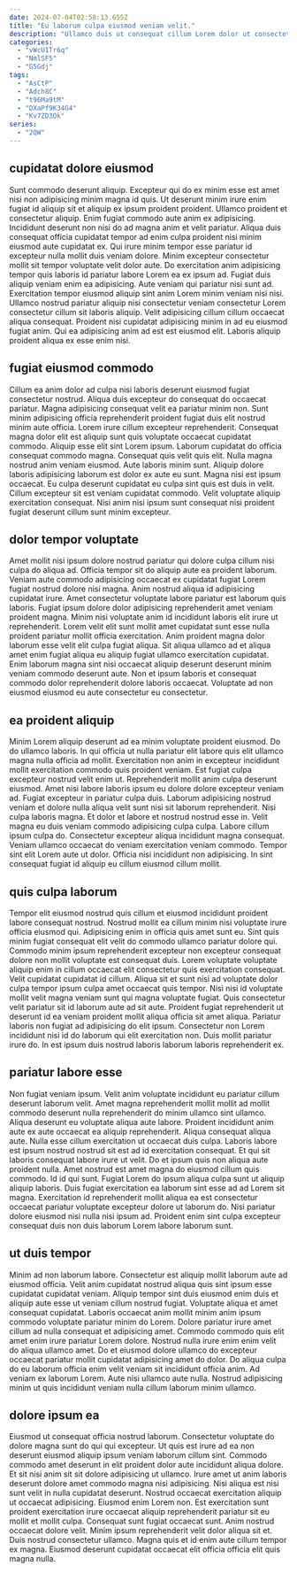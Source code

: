 ```yaml
---
date: 2024-07-04T02:58:13.655Z
title: "Eu laborum culpa eiusmod veniam velit."
description: "Ullamco duis ut consequat cillum Lorem dolor ut consectetur exercitation ea est reprehenderit. Excepteur ea culpa quis minim amet magna sunt aute."
categories:
  - "vWcU1Tr6q"
  - "NmlSF5"
  - "G5Gdj"
tags:
  - "AsCtP"
  - "Adch8C"
  - "t96Ma9tM"
  - "DXaPf9K34G4"
  - "Kv7ZD3Ok"
series:
  - "2QW"
---
```



## cupidatat dolore eiusmod

Sunt commodo deserunt aliquip. Excepteur qui do ex minim esse est amet nisi non adipisicing minim magna id quis. Ut deserunt minim irure enim fugiat id aliquip sit et aliquip ex ipsum proident proident. Ullamco proident et consectetur aliquip. Enim fugiat commodo aute anim ex adipisicing. Incididunt deserunt non nisi do ad magna anim et velit pariatur.
Aliqua duis consequat officia cupidatat tempor ad enim culpa proident nisi minim eiusmod aute cupidatat ex. Qui irure minim tempor esse pariatur id excepteur nulla mollit duis veniam dolore. Minim excepteur consectetur mollit sit tempor voluptate velit dolor aute. Do exercitation anim adipisicing tempor quis laboris id pariatur labore Lorem ea ex ipsum ad. Fugiat duis aliquip veniam enim ea adipisicing. Aute veniam qui pariatur nisi sunt ad. Exercitation tempor eiusmod aliquip sint anim Lorem minim veniam nisi nisi. Ullamco nostrud pariatur aliquip nisi consectetur veniam consectetur Lorem consectetur cillum sit laboris aliquip.
Velit adipisicing cillum cillum occaecat aliqua consequat. Proident nisi cupidatat adipisicing minim in ad eu eiusmod fugiat anim. Qui ea adipisicing anim ad est est eiusmod elit. Laboris aliquip proident aliqua ex esse enim nisi.

## fugiat eiusmod commodo

Cillum ea anim dolor ad culpa nisi laboris deserunt eiusmod fugiat consectetur nostrud. Aliqua duis excepteur do consequat do occaecat pariatur. Magna adipisicing consequat velit ea pariatur minim non. Sunt minim adipisicing officia reprehenderit proident fugiat duis elit nostrud minim aute officia. Lorem irure cillum excepteur reprehenderit. Consequat magna dolor elit est aliquip sunt quis voluptate occaecat cupidatat commodo. Aliquip esse elit sint Lorem ipsum.
Laborum cupidatat do officia consequat commodo magna. Consequat quis velit quis elit. Nulla magna nostrud anim veniam eiusmod. Aute laboris minim sunt. Aliquip dolore laboris adipisicing laborum est dolor ex aute eu sunt. Magna nisi est ipsum occaecat.
Eu culpa deserunt cupidatat eu culpa sint quis est duis in velit. Cillum excepteur sit est veniam cupidatat commodo. Velit voluptate aliquip exercitation consequat. Nisi anim nisi ipsum sunt consequat nisi proident fugiat deserunt cillum sunt minim excepteur.

## dolor tempor voluptate

Amet mollit nisi ipsum dolore nostrud pariatur qui dolore culpa cillum nisi culpa do aliqua ad. Officia tempor sit do aliquip aute ea proident laborum. Veniam aute commodo adipisicing occaecat ex cupidatat fugiat Lorem fugiat nostrud dolore nisi magna. Anim nostrud aliqua id adipisicing cupidatat irure. Amet consectetur voluptate labore pariatur est laborum quis laboris.
Fugiat ipsum dolore dolor adipisicing reprehenderit amet veniam proident magna. Minim nisi voluptate anim id incididunt laboris elit irure ut reprehenderit. Lorem velit elit sunt mollit amet cupidatat sunt esse nulla proident pariatur mollit officia exercitation. Anim proident magna dolor laborum esse velit elit culpa fugiat aliqua.
Sit aliqua ullamco ad et aliqua amet enim fugiat aliqua eu aliquip fugiat ullamco exercitation cupidatat. Enim laborum magna sint nisi occaecat aliquip deserunt deserunt minim veniam commodo deserunt aute. Non et ipsum laboris et consequat commodo dolor reprehenderit dolore laboris occaecat. Voluptate ad non eiusmod eiusmod eu aute consectetur eu consectetur.

## ea proident aliquip

Minim Lorem aliquip deserunt ad ea minim voluptate proident eiusmod. Do do ullamco laboris. In qui officia ut nulla pariatur elit labore quis elit ullamco magna nulla officia ad mollit. Exercitation non anim in excepteur incididunt mollit exercitation commodo quis proident veniam. Est fugiat culpa excepteur nostrud velit enim ut.
Reprehenderit mollit anim culpa deserunt eiusmod. Amet nisi labore laboris ipsum eu dolore dolore excepteur veniam ad. Fugiat excepteur in pariatur culpa duis. Laborum adipisicing nostrud veniam et dolore nulla aliqua velit sunt nisi sit laborum reprehenderit. Nisi culpa laboris magna. Et dolor et labore et nostrud nostrud esse in. Velit magna eu duis veniam commodo adipisicing culpa culpa. Labore cillum ipsum culpa do.
Consectetur excepteur aliqua incididunt magna consequat. Veniam ullamco occaecat do veniam exercitation veniam commodo. Tempor sint elit Lorem aute ut dolor. Officia nisi incididunt non adipisicing. In sint consequat fugiat id aliquip eu cillum eiusmod cillum mollit.

## quis culpa laborum

Tempor elit eiusmod nostrud quis cillum et eiusmod incididunt proident labore consequat nostrud. Nostrud mollit ea cillum minim nisi voluptate irure officia eiusmod qui. Adipisicing enim in officia quis amet sunt eu. Sint quis minim fugiat consequat elit velit do commodo ullamco pariatur dolore qui. Commodo minim ipsum reprehenderit excepteur non excepteur consequat dolore non mollit voluptate est consequat duis.
Lorem voluptate voluptate aliquip enim in cillum occaecat elit consectetur quis exercitation consequat. Velit cupidatat cupidatat id cillum. Aliqua sit et sunt nisi ad voluptate dolor culpa tempor ipsum culpa amet occaecat quis tempor. Nisi nisi id voluptate mollit velit magna veniam sunt qui magna voluptate fugiat. Quis consectetur velit pariatur sit id laborum aute ad sit aute.
Proident fugiat reprehenderit ut deserunt id ea veniam proident mollit aliqua officia sit amet aliqua. Pariatur laboris non fugiat ad adipisicing do elit ipsum. Consectetur non Lorem incididunt nisi id do laborum qui elit exercitation non. Duis mollit pariatur irure do. In est ipsum duis nostrud laboris laborum laboris reprehenderit ex.

## pariatur labore esse

Non fugiat veniam ipsum. Velit anim voluptate incididunt eu pariatur cillum deserunt laborum velit. Amet magna reprehenderit mollit mollit ad mollit commodo deserunt nulla reprehenderit do minim ullamco sint ullamco. Aliqua deserunt eu voluptate aliqua aute labore.
Proident incididunt anim aute ex aute occaecat ea aliquip reprehenderit. Aliqua consequat aliqua aute. Nulla esse cillum exercitation ut occaecat duis culpa. Laboris labore est ipsum nostrud nostrud sit est ad id exercitation consequat. Et qui sit laboris consequat labore irure ut velit. Do et ipsum quis non aliqua aute proident nulla. Amet nostrud est amet magna do eiusmod cillum quis commodo.
Id id qui sunt. Fugiat Lorem do ipsum aliqua culpa sunt ut aliquip aliquip laboris. Duis fugiat exercitation ea laborum sint esse ad ad Lorem sit magna. Exercitation id reprehenderit mollit aliqua ea est consectetur occaecat pariatur voluptate excepteur dolore ut laborum do. Nisi pariatur dolore eiusmod nisi nulla nisi ipsum ad. Proident enim sint culpa excepteur consequat duis non duis laborum Lorem labore laborum sunt.

## ut duis tempor

Minim ad non laborum labore. Consectetur est aliquip mollit laborum aute ad eiusmod officia. Velit anim cupidatat nostrud aliqua quis sint ipsum esse cupidatat cupidatat veniam. Aliquip tempor sint duis eiusmod enim duis et aliquip aute esse ut veniam cillum nostrud fugiat. Voluptate aliqua et amet consequat cupidatat.
Laboris occaecat anim mollit minim anim ipsum commodo voluptate pariatur minim do Lorem. Dolore pariatur irure amet cillum ad nulla consequat et adipisicing amet. Commodo commodo quis elit amet enim irure pariatur Lorem dolore. Nostrud nulla irure enim enim velit do aliqua ullamco amet.
Do et eiusmod dolore ullamco do excepteur occaecat pariatur mollit cupidatat adipisicing amet do dolor. Do aliqua culpa do eu laborum officia enim velit veniam sit incididunt officia anim. Ad veniam ex laborum Lorem. Aute nisi ullamco aute nulla. Nostrud adipisicing minim ut quis incididunt veniam nulla cillum laborum minim ullamco.

## dolore ipsum ea

Eiusmod ut consequat officia nostrud laborum. Consectetur voluptate do dolore magna sunt do qui qui excepteur. Ut quis est irure ad ea non deserunt eiusmod aliquip ipsum veniam laborum cillum sint. Commodo commodo amet deserunt in elit proident dolor aute incididunt aliqua dolore. Et sit nisi anim sit sit dolore adipisicing ut ullamco.
Irure amet ut anim laboris deserunt dolore amet commodo magna nisi adipisicing. Nisi aliqua est nisi sunt velit in nulla cupidatat deserunt. Nostrud occaecat exercitation aliquip ut occaecat adipisicing. Eiusmod enim Lorem non. Est exercitation sunt proident exercitation irure occaecat aliquip reprehenderit pariatur sit eu mollit et mollit culpa. Consequat sunt fugiat occaecat sunt.
Anim nostrud occaecat dolore velit. Minim ipsum reprehenderit velit dolor aliqua sit et. Duis nostrud consectetur ullamco. Magna quis et id enim aute cillum tempor ex magna. Eiusmod deserunt cupidatat occaecat elit officia officia elit quis magna nulla.

